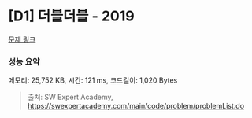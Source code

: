 # [D1] 더블더블 - 2019 

[문제 링크](https://swexpertacademy.com/main/code/problem/problemDetail.do?contestProbId=AV5QDEX6AqwDFAUq) 

### 성능 요약

메모리: 25,752 KB, 시간: 121 ms, 코드길이: 1,020 Bytes



> 출처: SW Expert Academy, https://swexpertacademy.com/main/code/problem/problemList.do